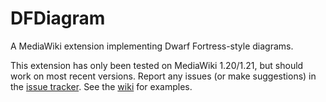 DFDiagram
=========
A MediaWiki extension implementing Dwarf Fortress-style diagrams.

This extension has only been tested on MediaWiki 1.20/1.21, but should work on most recent versions.
Report any issues (or make suggestions) in the [issue tracker](https://github.com/lethosor/DFDiagram/issues). See the [wiki](https://github.com/lethosor/DFDiagram/wiki) for examples.
